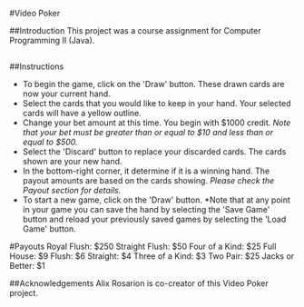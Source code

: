 #Video Poker

##Introduction
This project was a course assignment for Computer Programming II (Java).

##

##Instructions

* To begin the game, click on the 'Draw' button. These drawn cards are now your current hand.
* Select the cards that you would like to keep in your hand. Your selected cards will have a yellow outline.
* Change your bet amount at this time. You begin with $1000 credit. *Note that your bet must be greater than or equal to $10 and less than or equal to $500.*
* Select the 'Discard' button to replace your discarded cards. The cards shown are your new hand.
* In the bottom-right corner, it determine if it is a winning hand. The payout amounts are based on the cards showing. *Please check the Payout section for details.*
* To start a new game, click on the 'Draw' button. 
*Note that at any point in your game you can save the hand by selecting the 'Save Game' button and reload your previously saved games by selecting the 'Load Game' button.

#Payouts
    Royal Flush: $250
 Straight Flush: $50
 Four of a Kind: $25
     Full House: $9
   	      Flush: $6
	   Straight: $4
Three of a Kind: $3
	   Two Pair: $25
Jacks or Better: $1

##Acknowledgements
Alix Rosarion is co-creator of this Video Poker project.